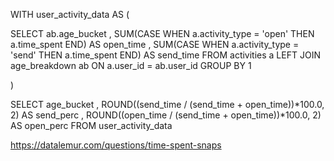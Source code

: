 WITH user_activity_data AS (

  SELECT 
    ab.age_bucket
    , SUM(CASE WHEN a.activity_type = 'open' THEN a.time_spent END) AS open_time
    , SUM(CASE WHEN a.activity_type = 'send' THEN a.time_spent END) AS send_time
  FROM activities a
  LEFT JOIN age_breakdown ab 
  ON a.user_id = ab.user_id
  GROUP BY 1
  
)

SELECT 
  age_bucket
  , ROUND((send_time / (send_time + open_time))*100.0, 2) AS send_perc
  , ROUND((open_time / (send_time + open_time))*100.0, 2) AS open_perc
FROM user_activity_data


https://datalemur.com/questions/time-spent-snaps

